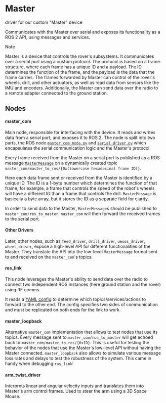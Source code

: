 # Master

driver for our custom "Master" device

Communicates with the Master over serial and exposes its functionality as a ROS 2 API, using messages and services.


> [!NOTE]
> Master is a device that controls the rover's subsystems.
> It communicates over a serial port using a custom protocol.
> The protocol is based on a frame structure, where each frame has a unique ID and a payload.
> The ID determines the function of the frame, and the payload is the data that the frame carries.
> The frames forwarded by Master can control of the rover's wheels, drill, and other actuators, as well as read data from sensors like the IMU and encoders.
> Additionally, the Master can send data over the radio to a remote adapter connected to the ground station.


## Nodes

#### master_com

Main node, responsible for interfacing with the device. It reads and writes data from a serial port, and exposes it to ROS 2. The node is split into two parts, the ROS node [`master_com_node.py`](./kalman_master/master_com_node.py) and [`serial_driver.py`](./kalman_master/serial_driver.py) which encapsulates the serial communication logic and the Master's protocol.

Every frame received from the Master on a serial port is published as a ROS message [`MasterMessage`](../kalman_interfaces/msg/MasterMessage.msg) on a dynamically created topic `master_com/master_to_ros/{0x(lowercase hexadecimal frame ID)}`.

Here each data frame sent or received from the Master is identified by a unique ID. The ID is a 1-byte number which determines the function of that frame, for example, a frame that controls the speed of the robot's wheels will have a different ID than a frame that controls the drill. `MasterMessage` is basically a byte array, but it stores the ID as a separate field for clarity.

In order to send data to the Master, `MasterMessage`s should be published to `master_com/ros_to_master`. `master_com` will then forward the received frames to the serial port.

#### Other Drivers

Later, other nodes, such as `feed_driver`, `drill_driver`, `ueuos_driver`, `wheel_driver`, expose a high-level API for different functionalities of the Master. They translate the API into the low-level `MasterMessage` format sent to and received on the `master_com`'s topics.

#### ros_link

This node leverages the Master's ability to send data over the radio to connect two independent ROS instances (here ground station and the rover) using RF comms.

It reads a [YAML config](./config/pc_ros_link.yaml) to determine which topics/services/actions to forward to the other end. The config specifies two sides of communication and must be replicated on both ends for the link to work.

#### master_loopback

Alternative `master_com` implementation that allows to test nodes that use its topics. Every message sent to `master_com/ros_to_master` will get echoed back to `master_com/master_to_ros/{0xID}`. This is useful for testing the behavior of the nodes that use the Master's low-level API without having the Master connected. `master_loopback` also allows to simulate various message loss rates and delays to test the robustness of the system. This came in handy when debugging `ros_link`!

#### arm_twist_driver

Interprets linear and angular velocity inputs and translates them into Master's arm control frames.
Used to steer the arm using a 3D Space Mouse.
